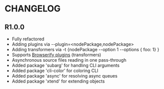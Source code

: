 # CHANGELOG

## R1.0.0
* Fully refactored
* Adding plugins via --plugin=<nodePackage,nodePackage>
* Adding transformers via -t {nodePackage --option 1 --options { foo: 1} }
* Supports [Browserify plugins](https://www.npmjs.com/browse/keyword/browserify-plugin) (transformers)
* Asynchronous source files reading in one pass-through
* Added package 'subarg' for handling CLI arguments
* Added package 'cli-color' for coloring CLI
* Added package 'async' for resolving async queues
* Added package 'xtend' for extending objects
